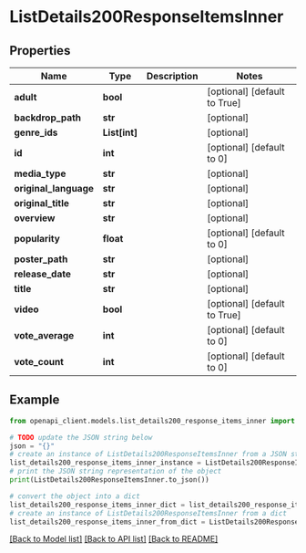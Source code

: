 # ListDetails200ResponseItemsInner


## Properties

Name | Type | Description | Notes
------------ | ------------- | ------------- | -------------
**adult** | **bool** |  | [optional] [default to True]
**backdrop_path** | **str** |  | [optional] 
**genre_ids** | **List[int]** |  | [optional] 
**id** | **int** |  | [optional] [default to 0]
**media_type** | **str** |  | [optional] 
**original_language** | **str** |  | [optional] 
**original_title** | **str** |  | [optional] 
**overview** | **str** |  | [optional] 
**popularity** | **float** |  | [optional] [default to 0]
**poster_path** | **str** |  | [optional] 
**release_date** | **str** |  | [optional] 
**title** | **str** |  | [optional] 
**video** | **bool** |  | [optional] [default to True]
**vote_average** | **int** |  | [optional] [default to 0]
**vote_count** | **int** |  | [optional] [default to 0]

## Example

```python
from openapi_client.models.list_details200_response_items_inner import ListDetails200ResponseItemsInner

# TODO update the JSON string below
json = "{}"
# create an instance of ListDetails200ResponseItemsInner from a JSON string
list_details200_response_items_inner_instance = ListDetails200ResponseItemsInner.from_json(json)
# print the JSON string representation of the object
print(ListDetails200ResponseItemsInner.to_json())

# convert the object into a dict
list_details200_response_items_inner_dict = list_details200_response_items_inner_instance.to_dict()
# create an instance of ListDetails200ResponseItemsInner from a dict
list_details200_response_items_inner_from_dict = ListDetails200ResponseItemsInner.from_dict(list_details200_response_items_inner_dict)
```
[[Back to Model list]](../README.md#documentation-for-models) [[Back to API list]](../README.md#documentation-for-api-endpoints) [[Back to README]](../README.md)


